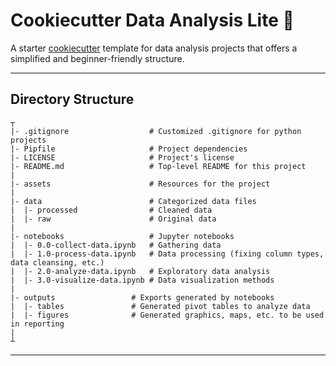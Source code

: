 # Cookiecutter Data Analysis Lite 🐝

A starter [cookiecutter](https://github.com/cookiecutter/cookiecutter) template for data analysis projects that offers a simplified and beginner-friendly structure.

---

## Directory Structure
```
┬
|- .gitignore                  # Customized .gitignore for python projects
|- Pipfile                     # Project dependencies
|- LICENSE                     # Project's license
|- README.md                   # Top-level README for this project
|
|- assets                      # Resources for the project
|
|- data                        # Categorized data files                       
|  |- processed                # Cleaned data
|  |- raw                      # Original data
|
|- notebooks                   # Jupyter notebooks
|  |- 0.0-collect-data.ipynb   # Gathering data
|  |- 1.0-process-data.ipynb   # Data processing (fixing column types, data cleansing, etc.)
|  |- 2.0-analyze-data.ipynb   # Exploratory data analysis
|  |- 3.0-visualize-data.ipynb # Data visualization methods
|
|- outputs                 # Exports generated by notebooks
|  |- tables               # Generated pivot tables to analyze data
|  |- figures              # Generated graphics, maps, etc. to be used in reporting
|
┴

```
---